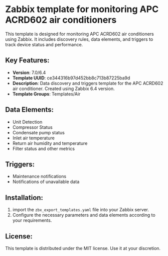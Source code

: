 # Zabbix template for monitoring APC ACRD602 air conditioners
This template is designed for monitoring APC ACRD602 air conditioners using Zabbix. It includes discovery rules, data elements, and triggers to track device status and performance.

## Key Features:
- **Version**: 7.0/6.4
- **Template UUID**: ce344316b97d452bb8c713b87225ba9d
- **Description**: Data discovery and triggers template for the APC ACRD602 air conditioner. Created using Zabbix 6.4 version.
- **Template Groups**: Templates/Air

## Data Elements:
- Unit Detection
- Compressor Status
- Condensate pump status
- Inlet air temperature
- Return air humidity and temperature
- Filter status and other metrics

## Triggers:
- Maintenance notifications
- Notifications of unavailable data

## Installation:
1. import the `zbx_export_templates.yaml` file into your Zabbix server.
2. Configure the necessary parameters and data elements according to your requirements.

## License:
This template is distributed under the MIT license. Use it at your discretion.

